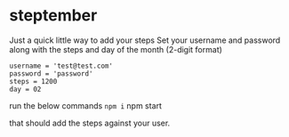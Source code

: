 # steptember

Just a quick little way to add your steps
Set your username and password along with the steps and day of the month (2-digit format)

```
username = 'test@test.com'
password = 'password'
steps = 1200
day = 02
```

run the below commands
` npm i
` npm start

that should add the steps against your user.